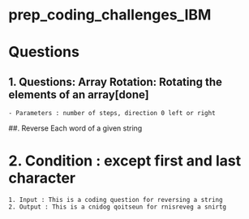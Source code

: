 # prep_coding_challenges_IBM



# Questions

## 1. Questions: Array Rotation: Rotating the elements of an array[done]
    - Parameters : number of steps, direction 0 left or right
##. Reverse Each word of a given string
# 2. Condition : except first and last character
    1. Input : This is a coding question for reversing a string
    2. Output : This is a cnidog qoitseun for rnisreveg a snirtg  
